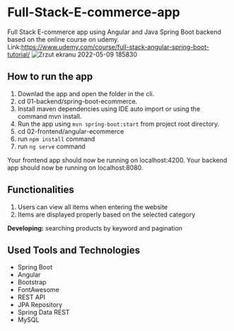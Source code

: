# Full-Stack-E-commerce-app
Full Stack E-commerce app using Angular and Java Spring Boot backend based on the online course on udemy.
Link:https://www.udemy.com/course/full-stack-angular-spring-boot-tutorial/
![Zrzut ekranu 2022-05-09 185830](https://user-images.githubusercontent.com/99674392/167460091-2dc5a4d0-34bf-47e9-9bdc-b33994af9b9f.png)


## How to run the app
1. Downlad the app and open the folder in the cli.
2. cd 01-backend/spring-boot-ecommerce.
3. Install maven dependencies using IDE auto import or using the command mvn install.
4. Run the app using `mvn spring-boot:start` from project root directory.
5. cd 02-frontend/angular-ecommerce
6. run `npm install` command
7. run `ng serve` command

Your frontend app should now be running on localhost:4200. Your backend app should now be running on localhost:8080.

## Functionalities
1. Users can view all items when entering the website
2. Items are displayed properly based on the selected category

**Developing:** searching products by keyword and pagination

## Used Tools and Technologies
 - Spring Boot
 - Angular
 - Bootstrap
 - FontAwesome
 - REST API
 - JPA Repository
 - Spring Data REST
 - MySQL

